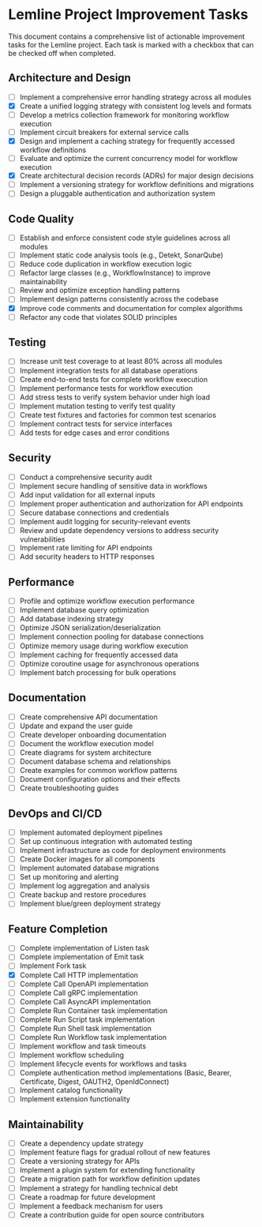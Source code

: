 # Lemline Project Improvement Tasks

This document contains a comprehensive list of actionable improvement tasks for the Lemline project. Each task is marked
with a checkbox that can be checked off when completed.

## Architecture and Design

- [ ] Implement a comprehensive error handling strategy across all modules
- [x] Create a unified logging strategy with consistent log levels and formats
- [ ] Develop a metrics collection framework for monitoring workflow execution
- [ ] Implement circuit breakers for external service calls
- [x] Design and implement a caching strategy for frequently accessed workflow definitions
- [ ] Evaluate and optimize the current concurrency model for workflow execution
- [x] Create architectural decision records (ADRs) for major design decisions
- [ ] Implement a versioning strategy for workflow definitions and migrations
- [ ] Design a pluggable authentication and authorization system

## Code Quality

- [ ] Establish and enforce consistent code style guidelines across all modules
- [ ] Implement static code analysis tools (e.g., Detekt, SonarQube)
- [ ] Reduce code duplication in workflow execution logic
- [ ] Refactor large classes (e.g., WorkflowInstance) to improve maintainability
- [ ] Review and optimize exception handling patterns
- [ ] Implement design patterns consistently across the codebase
- [x] Improve code comments and documentation for complex algorithms
- [ ] Refactor any code that violates SOLID principles

## Testing

- [ ] Increase unit test coverage to at least 80% across all modules
- [ ] Implement integration tests for all database operations
- [ ] Create end-to-end tests for complete workflow execution
- [ ] Implement performance tests for workflow execution
- [ ] Add stress tests to verify system behavior under high load
- [ ] Implement mutation testing to verify test quality
- [ ] Create test fixtures and factories for common test scenarios
- [ ] Implement contract tests for service interfaces
- [ ] Add tests for edge cases and error conditions

## Security

- [ ] Conduct a comprehensive security audit
- [ ] Implement secure handling of sensitive data in workflows
- [ ] Add input validation for all external inputs
- [ ] Implement proper authentication and authorization for API endpoints
- [ ] Secure database connections and credentials
- [ ] Implement audit logging for security-relevant events
- [ ] Review and update dependency versions to address security vulnerabilities
- [ ] Implement rate limiting for API endpoints
- [ ] Add security headers to HTTP responses

## Performance

- [ ] Profile and optimize workflow execution performance
- [ ] Implement database query optimization
- [ ] Add database indexing strategy
- [ ] Optimize JSON serialization/deserialization
- [ ] Implement connection pooling for database connections
- [ ] Optimize memory usage during workflow execution
- [ ] Implement caching for frequently accessed data
- [ ] Optimize coroutine usage for asynchronous operations
- [ ] Implement batch processing for bulk operations

## Documentation

- [ ] Create comprehensive API documentation
- [ ] Update and expand the user guide
- [ ] Create developer onboarding documentation
- [ ] Document the workflow execution model
- [ ] Create diagrams for system architecture
- [ ] Document database schema and relationships
- [ ] Create examples for common workflow patterns
- [ ] Document configuration options and their effects
- [ ] Create troubleshooting guides

## DevOps and CI/CD

- [ ] Implement automated deployment pipelines
- [ ] Set up continuous integration with automated testing
- [ ] Implement infrastructure as code for deployment environments
- [ ] Create Docker images for all components
- [ ] Implement automated database migrations
- [ ] Set up monitoring and alerting
- [ ] Implement log aggregation and analysis
- [ ] Create backup and restore procedures
- [ ] Implement blue/green deployment strategy

## Feature Completion

- [ ] Complete implementation of Listen task
- [ ] Complete implementation of Emit task
- [ ] Implement Fork task
- [x] Complete Call HTTP implementation
- [ ] Complete Call OpenAPI implementation
- [ ] Complete Call gRPC implementation
- [ ] Complete Call AsyncAPI implementation
- [ ] Complete Run Container task implementation
- [ ] Complete Run Script task implementation
- [ ] Complete Run Shell task implementation
- [ ] Complete Run Workflow task implementation
- [ ] Implement workflow and task timeouts
- [ ] Implement workflow scheduling
- [ ] Implement lifecycle events for workflows and tasks
- [ ] Complete authentication method implementations (Basic, Bearer, Certificate, Digest, OAUTH2, OpenIdConnect)
- [ ] Implement catalog functionality
- [ ] Implement extension functionality

## Maintainability

- [ ] Create a dependency update strategy
- [ ] Implement feature flags for gradual rollout of new features
- [ ] Create a versioning strategy for APIs
- [ ] Implement a plugin system for extending functionality
- [ ] Create a migration path for workflow definition updates
- [ ] Implement a strategy for handling technical debt
- [ ] Create a roadmap for future development
- [ ] Implement a feedback mechanism for users
- [ ] Create a contribution guide for open source contributors
